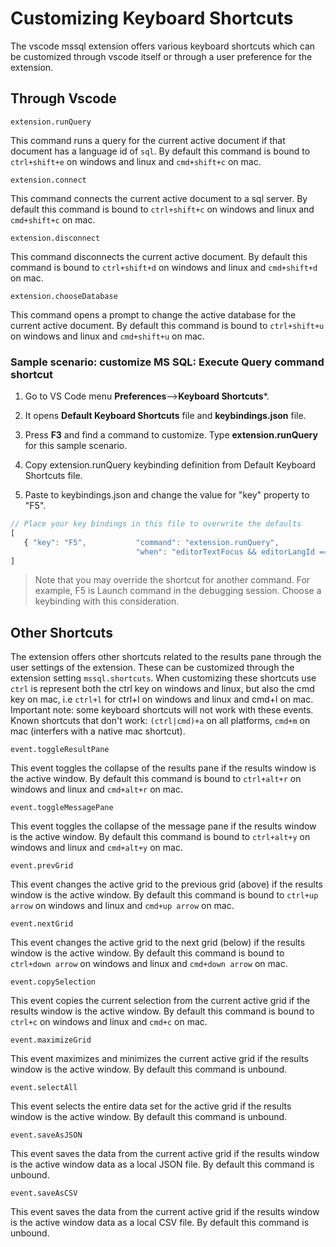 # Customizing Keyboard Shortcuts

The vscode mssql extension offers various keyboard shortcuts which can be customized through 
vscode itself or through a user preference for the extension.

## Through Vscode

`extension.runQuery`

This command runs a query for the current active document if that document has a language id
of `sql`. By default this command is bound to `ctrl+shift+e` on windows and linux and 
`cmd+shift+c` on mac.

`extension.connect`

This command connects the current active document to a sql server. By default this command is
bound to `ctrl+shift+c` on windows and linux and `cmd+shift+c` on mac.

`extension.disconnect`

This command disconnects the current active document. By default this command is bound to
`ctrl+shift+d` on windows and linux and `cmd+shift+d` on mac.

`extension.chooseDatabase`

This command opens a prompt to change the active database for the current active document. By
default this command is bound to `ctrl+shift+u` on windows and linux and `cmd+shift+u` on mac.

### Sample scenario: customize MS SQL: Execute Query command shortcut

1. Go to VS Code menu **Preferences**-->**Keyboard Shortcuts***. 

2. It opens **Default Keyboard Shortcuts** file and **keybindings.json** file.

3. Press **F3** and find a command to customize. Type **extension.runQuery** for this sample scenario.

4. Copy extension.runQuery keybinding definition from Default Keyboard Shortcuts file.

5. Paste to keybindings.json and change the value for "key" property to "F5". 

```javascript
// Place your key bindings in this file to overwrite the defaults
[
   { "key": "F5",           "command": "extension.runQuery",
                            "when": "editorTextFocus && editorLangId == 'sql'" }
]
```

> Note that you may override the shortcut for another command. For example, F5 is Launch command in the debugging session. Choose a keybinding with this consideration.

## Other Shortcuts

The extension offers other shortcuts related to the results pane through the user settings of
the extension. These can be customized through the extension setting `mssql.shortcuts`. When
customizing these shortcuts use `ctrl` is represent both the ctrl key on windows and linux,
but also the cmd key on mac, i.e `ctrl+l` for ctrl+l on windows and linux and cmd+l on mac.
Important note: some keyboard shortcuts will not work with these events. Known shortcuts that
don't work: `(ctrl|cmd)+a` on all platforms, `cmd+m` on mac (interfers with a native mac 
shortcut).

`event.toggleResultPane`

This event toggles the collapse of the results pane if the results window is the active window. 
By default this command is bound to `ctrl+alt+r` on windows and linux and `cmd+alt+r` on mac.

`event.toggleMessagePane`

This event toggles the collapse of the message pane if the results window is the active window.
By default this command is bound to `ctrl+alt+y` on windows and linux and `cmd+alt+y` on mac.

`event.prevGrid`

This event changes the active grid to the previous grid (above) if the results window is the
active window. By default this command is bound to `ctrl+up arrow` on windows and linux and
`cmd+up arrow` on mac.

`event.nextGrid`

This event changes the active grid to the next grid (below) if the results window is the
active window. By default this command is bound to `ctrl+down arrow` on windows and linux
and `cmd+down arrow` on mac.

`event.copySelection`

This event copies the current selection from the current active grid if the results window
is the active window. By default this command is bound to `ctrl+c` on windows and linux and
`cmd+c` on mac.

`event.maximizeGrid`

This event maximizes and minimizes the current active grid if the results window is the active
window. By default this command is unbound.

`event.selectAll`

This event selects the entire data set for the active grid if the results window is the active
window. By default this command is unbound.

`event.saveAsJSON`

This event saves the data from the current active grid if the results window is the active 
window data as a local JSON file. By default this command is unbound.

`event.saveAsCSV`

This event saves the data from the current active grid if the results window is the active 
window data as a local CSV file. By default this command is unbound.